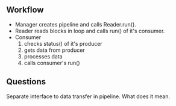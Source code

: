 ## Workflow

- Manager creates pipeline and calls Reader.run().
- Reader reads blocks in loop and calls run() of it's consumer.
- Consumer
   1. checks status() of it's producer
   2. gets data from producer
   3. processes data
   4. calls consumer's run()
   
## Questions

Separate interface to data transfer in pipeline. What does it mean.